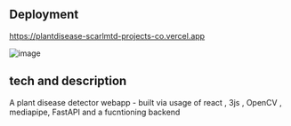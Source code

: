 
## Deployment

https://plantdisease-scarlmtd-projects-co.vercel.app



![image](https://github.com/user-attachments/assets/4bbe4a5d-5bb9-45d1-9d80-a7cd6c8fc0e5)


## tech and description

A plant disease detector webapp - built via usage of react , 3js , OpenCV , mediapipe, FastAPI and a fucntioning backend

